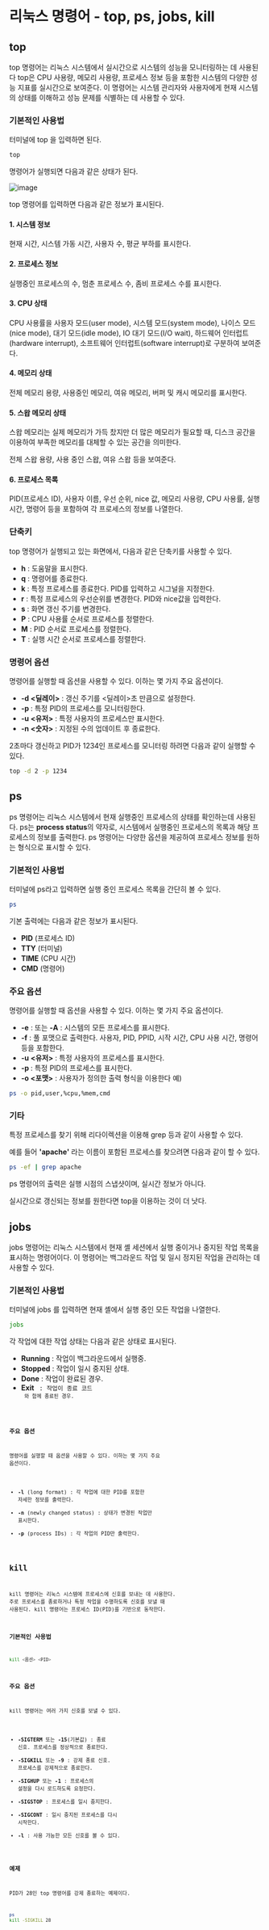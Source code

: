 # 리눅스 명령어 - top, ps, jobs, kill

## top

top 명령어는 리눅스 시스템에서 실시간으로 시스템의 성능을 모니터링하는 데 사용된다 
top은 CPU 사용량, 메모리 사용량, 프로세스 정보 등을 포함한 시스템의 다양한 성능 지표를 실시간으로 보여준다.
이 명령어는 시스템 관리자와 사용자에게 현재 시스템의 상태를 이해하고 성능 문제를 식별하는 데 사용할 수 있다.

### 기본적인 사용법
터미널에 top 을 입력하면 된다.

```bash
top
```

명령어가 실행되면 다음과 같은 상태가 된다.

![image](./1.png)

top 명령어를 입력하면 다음과 같은 정보가 표시된다.
#### 1. 시스템 정보
현재 시간, 시스템 가동 시간, 사용자 수, 평균 부하를 표시한다.
#### 2. 프로세스 정보
실행중인 프로세스의 수,  멈춘 프로세스 수, 좀비 프로세스 수를 표시한다.
#### 3. CPU 상태
CPU 사용률을 사용자 모드(user mode), 시스템 모드(system mode), 나이스 모드(nice mode), 대기 모드(idle mode), IO 대기 모드(I/O wait), 하드웨어 인터럽트(hardware interrupt), 소프트웨어 인터럽트(software interrupt)로 구분하여 보여준다.
#### 4. 메모리 상태
전체 메모리 용량, 사용중인 메모리, 여유 메모리, 버퍼 및 캐시 메모리를 표시한다.
#### 5. 스왑 메모리 상태
스왑 메모리는 실제 메모리가 가득 찼지만 더 많은 메모리가 필요할 때, 디스크 공간을 이용하여 부족한 메모리를 대체할 수 있는 공간을 의미한다.

전체 스왑 용량, 사용 중인 스왑, 여유 스왑 등을 보여준다.
#### 6. 프로세스 목록
PID(프로세스 ID), 사용자 이름, 우선 순위, nice 값, 메모리 사용량, CPU 사용률, 실행 시간, 명령어 등을 포함하여 각 프로세스의 정보를 나열한다.

### 단축키
top 명령어가 실행되고 있는 화면에서, 다음과 같은 단축키를 사용할 수 있다.
* **h** : 도움말을 표시한다.
* **q** : 명령어를 종료한다.
* **k** : 특정 프로세스를 종료한다. PID를 입력하고 시그널을 지정한다.
* **r** : 특정 프로세스의 우선순위를 변경한다. PID와 nice값을 입력한다.
* **s** : 화면 갱신 주기를 변경한다.
* **P** : CPU 사용률 순서로 프로세스를 정렬한다.
* **M** : PID 순서로 프로세스를 정렬한다.
* **T** : 실행 시간 순서로 프로세스를 정렬한다.

### 명령어 옵션
명령어를 실행할 때 옵션을 사용할 수 있다. 이하는 몇 가지 주요 옵션이다.

* **-d <딜레이>** : 갱신 주기를 <딜레이>초 만큼으로 설정한다.
* **-p <PID>** : 특정 PID의 프로세스를 모니터링한다.
* **-u <유저>** : 특정 사용자의 프로세스만 표시한다.
* **-n <숫자>** : 지정된 수의 업데이트 후 종료한다.

2초마다 갱신하고 PID가 1234인 프로세스를 모니터링 하려면 다음과 같이 실행할 수 있다.
```bash
top -d 2 -p 1234
```
## ps
ps 명령어는 리눅스 시스템에서 현재 실행중인 프로세스의 상태를 확인하는데 사용된다.
ps는 **process status**의 약자로, 시스템에서 실행중인 프로세스의 목록과 해당 프로세스의 정보를 출력한다.
ps 명령어는 다양한 옵션을 제공하여 프로세스 정보를 원하는 형식으로 표시할 수 있다.

### 기본적인 사용법
터미널에 ps라고 입력하면 실행 중인 프로세스 목록을 간단히 볼 수 있다.
```bash
ps
```

기본 출력에는 다음과 같은 정보가 표시된다.

* **PID** (프로세스 ID)
* **TTY** (터미널)
* **TIME** (CPU 시간)
* **CMD** (명령어)

### 주요 옵션
명령어를 실행할 때 옵션을 사용할 수 있다. 이하는 몇 가지 주요 옵션이다.

* **-e** : 또는 **-A** : 시스템의 모든 프로세스를 표시한다.
* **-f** : 풀 포맷으로 출력한다. 사용자, PID, PPID, 시작 시간, CPU 사용 시간, 명령어 등을 포함한다.
* **-u <유저>** : 특정 사용자의 프로세스를 표시한다.
* **-p <PID>** : 특정 PID의 프로세스를 표시한다.
* **-o <포맷>** : 사용자가 정의한 출력 형식을 이용한다 예)
```bash
ps -o pid,user,%cpu,%mem,cmd
```

### 기타
특정 프로세스를 찾기 위해 리다이렉션을 이용해 grep 등과 같이 사용할 수 있다.

예를 들어 **'apache'** 라는 이름이 포함된 프로세스를 찾으려면 다음과 같이 할 수 있다.
```bash
ps -ef | grep apache
```

ps 명령어의 출력은 실행 시점의 스냅샷이며, 실시간 정보가 아니다.

실시간으로 갱신되는 정보를 원한다면 top을 이용하는 것이 더 낫다.
## jobs
jobs 명령어는 리눅스 시스템에서 현재 셸 세션에서 실행 중이거나 중지된 작업 목록을 표시하는 명령어이다. 이 명령어는 백그라운드 작업 및 일시 정지된 작업을 관리하는 데 사용할 수 있다.

### 기본적인 사용법
터미널에 jobs 를 입력하면 현재 셸에서 실행 중인 모든 작업을 나열한다.

```bash
jobs
```

각 작업에 대한 작업 상태는 다음과 같은 상태로 표시된다.

* **Running** : 작업이 백그라운드에서 실행중.
* **Stopped** : 작업이 일시 중지된 상태.
* **Done** : 작업이 완료된 경우.
* **Exit <code>** : 작업이 종료 코드 **<code>** 와 함께 종료된 경우.

### 주요 옵션
명령어를 실행할 때 옵션을 사용할 수 있다. 이하는 몇 가지 주요 옵션이다.

* **-l** (long format) : 각 작업에 대한 PID를 포함한 자세한 정보를 출력한다.
* **-n** (newly changed status) : 상태가 변경된 작업만 표시한다.
* **-p** (process IDs) : 각 작업의 PID만 출력한다.

## kill
kill 명령어는 리눅스 시스템에 프로세스에 신호를 보내는 데 사용한다. 주로 프로세스를 종료하거나 특정 작업을 수행하도록 신호를 보낼 때 사용된다. kill 명령어는 프로세스 ID(PID)를 기반으로 동작한다.

### 기본적인 사용법
```bash
kill <옵션> <PID>
```
### 주요 옵션
kill 명령어는 여러 가지 신호를 보낼 수 있다.

* **-SIGTERM** 또는 **-15**(기본값) : 종료 신호. 프로세스를 정상적으로 종료한다.
* **-SIGKILL** 또는 **-9** : 강제 종료 신호. 프로세스를 강제적으로 종료한다.
* **-SIGHUP** 또는 **-1** : 프로세스의 설정을 다시 로드하도록 요청한다.
* **-SIGSTOP** : 프로세스를 일시 중지한다.
* **-SIGCONT** : 일시 중지된 프로세스를 다시 시작한다.
* **-l** : 사용 가능한 모든 신호를 볼 수 있다.

### 예제

PID가 28인 top 명령어를 강제 종료하는 예제이다.
```bash
ps
kill -SIGKILL 28
```


